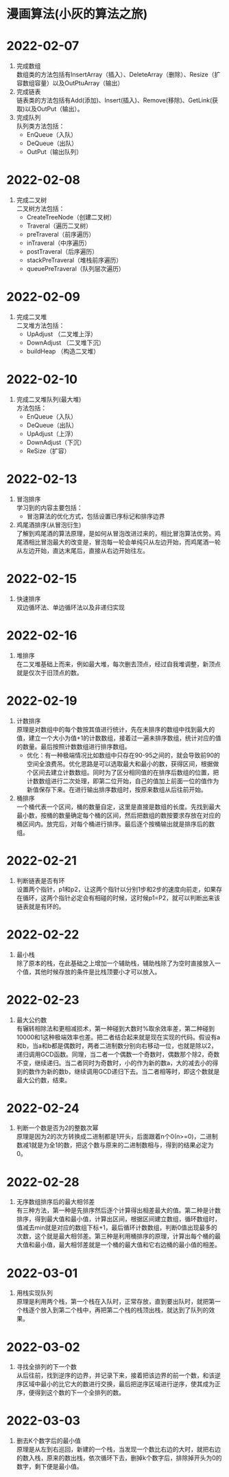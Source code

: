 # 漫画算法(小灰的算法之旅)

2022-02-07
===
1. 完成数组  
  数组类的方法包括有InsertArray（插入）、DeleteArray（删除）、Resize（扩容数组容量）以及OutPtuArray（输出）
2. 完成链表  
  链表类的方法包括有Add(添加)、Insert(插入)、Remove(移除)、GetLink(获取)以及OutPut（输出）。
3. 完成队列  
  队列类方法包括：  
    * EnQueue（入队）
    * DeQueue（出队）
    * OutPut（输出队列）
  
2022-02-08
===
1. 完成二叉树  
 二叉树方法包括：  
   * CreateTreeNode（创建二叉树）
   * Traveral（遍历二叉树）
   * preTraveral（前序遍历）
   * inTraveral（中序遍历）
   * postTraveral（后序遍历）
   * stackPreTraveral（堆栈前序遍历）
   * queuePreTraveral（队列层次遍历）  
  
2022-02-09
===
1. 完成二叉堆  
   二叉堆方法包括：  
   * UpAdjust （二叉堆上浮）
   * DownAdjust （二叉堆下沉）
   * buildHeap （构造二叉堆）  
  
2022-02-10
===
1. 完成二叉堆队列(最大堆)  
   方法包括：  
   * EnQueue（入队）  
   * DeQueue（出队）  
   * UpAdjust（上浮）  
   * DownAdjust（下沉）  
   * ReSize（扩容）  
   
2022-02-13
===
1. 冒泡排序  
   学习到的内容主要包括：  
   * 冒泡算法的优化方式，包括设置已序标记和排序边界  
2. 鸡尾酒排序(从冒泡衍生)  
   了解到鸡尾酒的算法原理，是如何从冒泡改进过来的，相比冒泡算法优势。鸡尾酒相比冒泡最大的改变是，冒泡每一轮会单纯只从左边开始，而鸡尾酒一轮从左边开始，直达末尾后，直接从右边开始往左。  
  
2022-02-15
===  
1. 快速排序  
   双边循环法、单边循环法以及非递归实现  

2022-02-16
===
1. 堆排序  
   在二叉堆基础上而来，例如最大堆，每次删去顶点，经过自我堆调整，新顶点就是仅次于旧顶点的数。  
  
2022-02-19
===
1. 计数排序  
   原理是对数组中的每个数按其值进行统计，先在未排序的数组中找到最大的值，建立一个大小为值+1的计数数组，接着过一遍未排序数组，统计对应的值的数量。最后按照计数数组进行排序数组。  
   * 优化：有一种极端情况比如数组中只存在90-95之间的，就会导致前90的空间全浪费吊。优化思路是可以选取最大和最小的数，获得区间，根据做个区间去建立计数数组。同时为了区分相同值的在排序后数组的位置，把计数数组进行二次处理，即第二位开始，自己的值加上前面一位的值作为新值保存下来。在进行输出排序数组时，按原来数组从后往前开始。
2. 桶排序  
   一个桶代表一个区间，桶的数量自定，这里是直接是数组的长度。先找到最大最小数，按桶的数量确定每个桶的区间，然后把数组的数按要求存放在对应的桶区间内。放完后，对每个桶进行排序。最后逐个按桶输出就是排序后的数组。
  
2022-02-21
===
1. 判断链表是否有环  
   设置两个指针，p1和p2，让这两个指针以分别1步和2步的速度向前走，如果存在循环，这两个指针必定会有相碰的时候，这时候p1=P2，就可以判断出来该链表就是有环的。  
  
2022-02-22
===
1. 最小栈  
   除了原本的栈，在此基础之上增加一个辅助栈，辅助栈除了为空时直接放入一个值，其他时候存放的条件是比栈顶要小才可以放入。  
   
2022-02-23  
===
1. 最大公约数  
   有辗转相除法和更相减损术，第一种碰到大数时%取余效率差，第二种碰到10000和1这种极端效率也差。把二者结合起来就是现在实现的代码。假设有a和b，当a和b都是偶数时，两者二进制数分别向右移动一位，也就是除以2，递归调用GCD函数。同理，当二者一个偶数一个奇数时，偶数那个除2，奇数不变，继续递归。当二者同时为奇数时，小的作为新的数a，大的减去小的得到的数作为新的数b，继续调用GCD递归下去。当二者相等时，即这个数就是最大公约数，结束。  
  
2022-02-24
===
1. 判断一个数是否为2的整数次幂  
   原理是因为2的次方转换成二进制都是1开头，后面跟着n个0(n>=0)，二进制数减1就是为全1的数，把这个数与原来的二进制数相与，得到的结果必定为0。  

2022-02-28
===  
1. 无序数组排序后的最大相邻差  
  有三种方法，第一种是先排序然后逐个计算得出相差最大的值。第二种是计数排序，得到最大值和最小值，计算出区间，根据区间建立数组，循环数组时，值减去min就是对应的数组下标+1，最后循环计数数组，判断0值出现最多的次数，这个就是最大相邻差。第三种是利用桶排序的原理，计算出每个桶的最大值和最小值，最大相邻差就是一个桶的最大值和它右边桶的最小值的相差。  
   
2022-03-01  
===  
1. 用栈实现队列  
  原理是利用两个栈，第一个栈在入队时，正常存放，直到要出队时，就把第一个栈逐个放入到第二个栈中，再把第二个栈的栈顶出栈，就达到了队列的效果。  
  
2022-03-02
===
1. 寻找全排列的下一个数  
   从后往前，找到逆序的边界，并记录下来，接着把该边界的前一个数，和该逆序区域中最小的比它大的数进行交换，最后把逆序区域进行逆序，使其成为正序，便得到这个数的下一个全排列的数。  
    
2022-03-03
===
1. 删去K个数字后的最小值  
   原理是从左到右巡回，新建的一个栈，当发现一个数比右边的大时，就把右边的数入栈，原来的数出栈，依次循环下去，删掉k个数字后，排除掉开头为0的数字，剩下便是最小值。